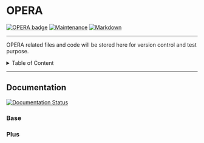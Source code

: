 # OPERA
[![OPERA badge](https://img.shields.io/badge/<OPERA>-<Ongoing>-<COLOR>.svg)](https://shields.io/)
[![Maintenance](https://img.shields.io/badge/Maintained%3F-yes-green.svg)](https://GitHub.com/Naereen/StrapDown.js/graphs/commit-activity)
[![Markdown](https://img.shields.io/badge/Made%20with-Markdown-1f425f.svg)](http://commonmark.org)

---
OPERA related files and code will be stored here for version control and test purpose.

<details>
<summary>Table of Content</summary>

## Table of Content
   * [OPERA](#OPERA)
      * [Documentation](#Documentation)
         * [Base](#Base)
         * [Plus](#Plus)    

</details>

---

## Documentation
[![Documentation Status](https://readthedocs.org/projects/ansicolortags/badge/?version=latest)](http://ansicolortags.readthedocs.io/?badge=latest)

### Base
### Plus
